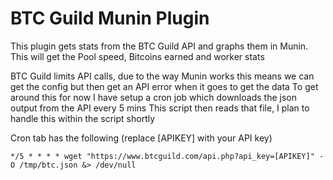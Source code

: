 BTC Guild Munin Plugin
============

This plugin gets stats from the BTC Guild API and graphs them in Munin.
This will get the Pool speed, Bitcoins earned and worker stats


BTC Guild limits API calls, due to the way Munin works this means we can get the config but then get an API error when it goes to get the data
To get around this for now I have setup a cron job which downloads the json output from the API every 5 mins
This script then reads that file, I plan to handle this within the script shortly

Cron tab has the following (replace [APIKEY] with your API key)

	*/5 * * * * wget "https://www.btcguild.com/api.php?api_key=[APIKEY]" -O /tmp/btc.json &> /dev/null



